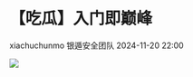 #  【吃瓜】入门即巅峰   
xiachuchunmo  银遁安全团队   2024-11-20 22:00  
  
![](https://mmbiz.qpic.cn/sz_mmbiz_png/yeJvia5dNx5ibhwYbCVlpdT8ysFMdWPeZ2f0I6WBQYjic0RTG6LrKSHZEiaAHldF0fkbzMEZ45ZiaI7ibibrlBUtjlIjg/640?wx_fmt=png&from=appmsg "")  
  
